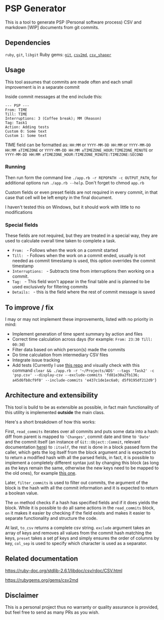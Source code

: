 # PSP Generator

This is a tool to generate PSP (Personal software process) CSV and markdown [WIP] documents from git commits.

## Dependencies
`ruby`, `git`, `libgit`
Ruby gems: [`git`](https://rubygems.org/gems/git), [`csv2md`](https://rubygems.org/gems/csv2md), [`csv_shaper`](https://rubygems.org/gems/csv_shaper)

## Usage
This tool assumes that commits are made often and each small improvement is in a separate commit

Inside commit messages at the end include this:
```
--- PSP ---
From: TIME
Till: TIME
Interruptions: 3 (Coffee break); MM (Reason)
Tag: Task1
Action: Adding tests
Custom 0: Some text
Custom 1: Some text
```

TIME field can be formatted as: `HH:MM` or `YYYY-MM-DD HH:MM` or `YYYY-MM-DD HH:MM ±TIMEZONE` or `YYYY-MM-DD HH:MM ±TIMEZONE_HOUR:TIMEZONE_MINUTE` or `YYYY-MM-DD HH:MM ±TIMEZONE_HOUR:TIMEZONE_MINUTE:TIMEZONE:SECOND`

### Running
Then run form the command line `./app.rb -r REPOPATH -c OUTPUT_PATH`, for additional options run `./app.rb --help`. Don't forget to chmod `app.rb`

Custom fields or even preset fields are not required in every commit, in that case that cell will be left empty in the final document.

I haven't tested this on Windows, but it should work with little to no modifications

### Special fields
These fields are not required, but they are treated in a special way, they are used to calculate overall time taken to complete a task.
* `From: ` - Follows when the work on a commit started
* `Till: ` - Follows when the work on a commit ended, usually is not needed as commit timestamp is used, this option overrides the commit timestamp
* `Interruptions: ` - Subtracts time from interruptions then working on a commit.
* `Tag: ` - This field won't appear in the final table and is planned to be used exclusively for filtering commits
* `Details: ` - this is the field where the rest of commit message is saved 

## To improve / fix

I may or may not implement these improvements, listed with no priority in mind:

* Implement generation of time spent summary by action and files
* Correct time calculation across days (for example: `From: 23:30 Till: 00:30`) 
* Filter data based on which person(s) made the commits
* Do time calculation from intermediary CSV files
* Integrate issue tracking
* Add tests (Currently I use [this repo](https://github.com/Domant3lis/ADS/) and visually check with this command `clear && ./app.rb -r '~/Projects/ADS' --tags 'Task2' -c 'psp.csv' --display-csv --exclude-commits 'fd81e30a2fb136; a45d6fb8cf9f0' --include-commits 'e437c1de1ec6a0; d5f9195df212d9'`)

## Architecture and extensibility
This tool is build to be as extensible as possible, in fact main functionality of this utility is implemented **outside** the main class.

Here's a short breakdown of how this works:

First, `read_commits` iterates over all commits and puts some data into a hash: diff from parent is mapped to `'Changes'`, commit date and time to `'Date'` and the commit itself (an instance of `Git::Object::Commit`, relevant documentation [here](https://rubydoc.info/gems/git/Git/Object/Commit)) to `:itself`, the rest is done in a block passed form the caller, which gets the log itself from the block argument and is expected to to return a modified hash with all the parsed fields, in fact, it is possible to implement a completely different syntax just by changing this block (as long as the keys remain the same, otherwise the new keys need to be mapped to the old ones), for example [this one](https://bx2.tech/vu-lff/).

Later, `filter_commits` is used to filter out commits, the argument of the block is the hash with all the commit information and it is expected to return a boolean value.

The `on` method checks if a hash has specified fields and if it does yields the block. While it is possible to do all same actions in the `read_commits` block, `on` it makes it easier by checking if the field exists and makes it easier to separate functionality and structure the code.

At last, `to_csv` returns a complete csv string. `exclude` argument takes an array of keys and removes all values from the commit hash matching the keys, `preset` takes a set pf keys and simply ensures the order of columns by key, `col_sep` is used to specify which character is used as a separator.

## Related documentation
<https://ruby-doc.org/stdlib-2.6.1/libdoc/csv/rdoc/CSV.html>

<https://rubygems.org/gems/csv2md>

## Disclaimer
This is a personal project thus no warranty or quality assurance is provided, but feel free to send as many PRs as you wish.
